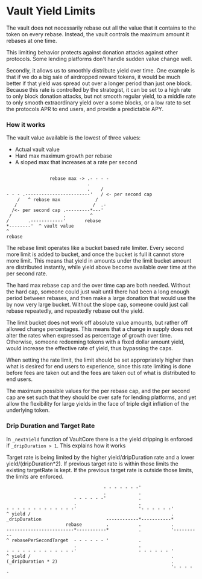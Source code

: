 # Vault Yield Limits

The vault does not necessarily rebase out all the value that it contains to the token on every rebase. Instead, the vault controls the maximum amount it rebases at one time. 

This limiting behavior protects against donation attacks against other protocols. Some lending platforms don't handle sudden value change well. 

 Secondly, it allows us to smoothly distribute yield over time. One example is that if we do a big sale of airdropped reward tokens, it would be much better if that yield was spread out over a longer period than just one block. Because this rate is controlled by the strategist, it can be set to a high rate to only block donation attacks, but not smooth regular yield, to a middle rate to only smooth extraordinary yield over a some blocks, or a low rate to set the protocols APR to end users, and provide a predictable APY.

 ### How it works

 The vault value available is the lowest of three values:

 - Actual vault value
 - Hard max maximum growth per rebase
 - A sloped max that increases at a rate per second


 ```

                 rebase max -> .- - - -
                               .     
                               .    /
- - - .------------------------'   / <- per second cap
     /   ^ rebase max             /
    /                            /  .-
   /<- per second cap .---------*---' 
  /                   .         ^
 /       .------------'       rebase
*--------'  ^ vault value 
^
rebase
````

The rebase limit operates like a bucket based rate limiter. Every second more limit is added to bucket, and once the bucket is full it cannot store more limit. This means that yield in amounts under the limit bucket amount are distributed instantly, while yield above become available over time at the per second rate.

The hard max rebase cap and the over time cap are both needed. Without the hard cap, someone could just wait until there had been a long enough period between rebases, and then make a large donation that would use the by now very large bucket. Without the slope cap, someone could just call rebase repeatedly, and repeatedly rebase out the yield.

The limit bucket does not work off absolute value amounts, but rather off allowed change percentages. This means that a change in supply does not alter the rates when expressed as percentage of growth over time.  Otherwise, someone redeeming tokens with a fixed dollar amount yield, would increase the effective rate of yield, thus bypassing the caps.

When setting the rate limit, the limit should be set appropriately higher than what is desired for end users to experience, since this rate limiting is done before fees are taken out and the fees are taken out of what is distributed to end users.

The maximum possible values for the per rebase cap, and the per second cap are set such that they should be over safe for lending platforms, and yet allow the flexibility for large yields in the face of triple digit inflation of the underlying token.

### Drip Duration and Target Rate

In `_nextYield` function of VaultCore there is a the yield dripping is enforced if `_dripDuration > 1`. This explains how it works

Target rate is being limited by the higher yield/dripDuration rate and a lower yield/(dripDuration*2). If previous target rate is within those limits the existing targetRate is kept. If the previous target rate is outside those limits, the limits are enforced.
```
                                    - - - - - - -'
                                    .            .
                         - - - - - -'            .
                         .                       .
- - - - - - - - - - - - -'                       '- - - - - -'
^ yield /                                                    .
_dripDuration                        ------------*-----------*
                      rebase         .           .           .
-------------------------*-----------*           .           '----------
^ rebasePerSecondTarget  - - - - - - '           .
                         .                       .
- - - - - - - - - - - - -'                       - - - - - - '
^ yield /                                                    .
(_dripDuration * 2)                                          .
                                                             '- - - - -
```
